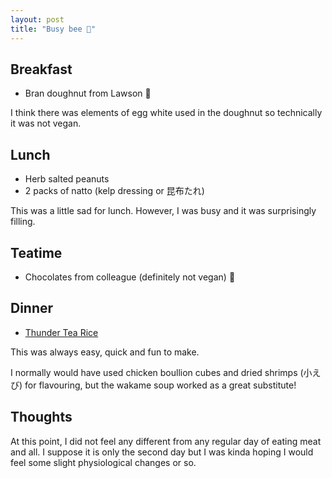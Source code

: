 ```yaml
---
layout: post
title: "Busy bee 🐝"
---
```


## Breakfast

- Bran doughnut from Lawson 🍩


I think there was elements of egg white used in the doughnut so technically it was not vegan.

## Lunch

- Herb salted peanuts
- 2 packs of natto (kelp dressing or 昆布たれ)

This was a little sad for lunch.
However, I was busy and it was surprisingly filling.

## Teatime

- Chocolates from colleague (definitely not vegan) 🍫

## Dinner

- [Thunder Tea Rice](https://asianfoodnetwork.com/en/recipes/cuisine/chinese/Thunder-Tea-Rice.html)

This was always easy, quick and fun to make.

I normally would have used chicken boullion cubes and dried shrimps (小えび) for flavouring, but the wakame soup worked as a great substitute!

## Thoughts

At this point, I did not feel any different from any regular day of eating meat and all.
I suppose it is only the second day but I was kinda hoping I would feel some slight physiological changes or so.
